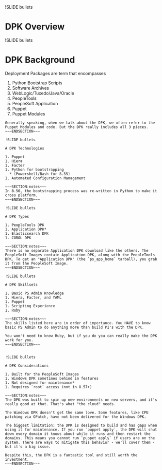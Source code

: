 !SLIDE bullets

# DPK Overview

!SLIDE bullets

# DPK Background

Deployment Packages are term that encompasses

1. Python Bootstrap Scripts
1. Software Archives
  1. WebLogic/Tuxedo/Java/Oracle
  1. PeopleTools
  1. PeopleSoft Application
1. Puppet
1. Puppet Modules

~~~SECTION:notes~~~
Generally speaking, when we talk about the DPK, we often refer to the Puppet Modules and code. But the DPK really includes all 3 pieces.
~~~ENDSECTION~~~

!SLIDE bullets

# DPK Technologies

1. Puppet
1. Hiera
1. Facter
1. Python for bootstrapping 
  * (Powershell/Bash for 8.55)
1. Automated Configuration Management

~~~SECTION:notes~~~
In 8.56, the bootstrapping process was re-written in Python to make it cross platform.
~~~ENDSECTION~~~

!SLIDE bullets

# DPK Types

1. PeopleTools DPK
1. Application DPK*
1. Elasticsearch DPK
1. COBOL DPK

~~~SECTION:notes~~~
There is no separate Application DPK download like the others. The PeopleSoft Images contain Application DPK, along with the PeopleTools DPK. To get an "Application DPK" (the `ps_app_home` tarball), you grab it from the PeopleSoft Image.
~~~ENDSECTION~~~

!SLIDE bullets

# DPK Skillsets

1. Basic PS Admin Knowledge
1. Hiera, Facter, and YAML
1. Puppet
1. Scripting Experience
1. Ruby

~~~SECTION:notes~~~
The skills listed here are in order of importance. You HAVE to know basic PS Admin to do anything more than build PI's with the DPK. 

You won't need to know Ruby, but if you do you can really make the DPK work for you.
~~~ENDSECTION~~~


!SLIDE bullets

# DPK Considerations

1. Built for the PeopleSoft Images
1. Windows DPK sometimes behind in features
1. Not designed for maintenance*
1. Requires `root` access (not in 8.57+)

~~~SECTION:notes~~~
The DPK was built to spin up new environments on new servers, and it's really good at that. That's what "the cloud" needs.

The Windows DPK doesn't get the same love. Some features, like CPU patching via OPatch, have not been delivered for the Windows DPK.

The biggest limitation: the DPK is designed to build and has gaps when using it for maintenance. If you run `puppet apply`, the DPK will shut down every domain it knows about while it runs and then restart the domains. This means you cannot run `puppet apply` if users are on the system. There are ways to mitigate this behavior - we'll cover them - but it's a big issue.

Despite this, the DPK is a fantastic tool and still worth the investment.
~~~ENDSECTION~~~